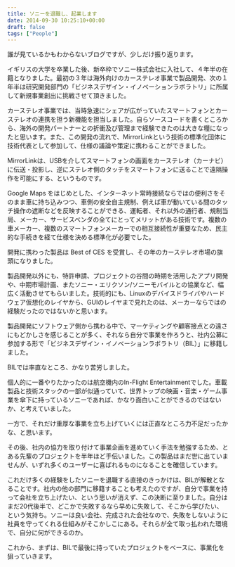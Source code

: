 ```yaml
---
title: ソニーを退職し、起業します
date: 2014-09-30 10:25:10+00:00
draft: false
tags: ["People"]
---
```

誰が見ているかもわからないブログですが、少しだけ振り返ります。

イギリスの大学を卒業した後、新卒枠でソニー株式会社に入社して、４年半の在籍となりました。最初の３年は海外向けのカーステレオ事業で製品開発、次の１年半は研究開発部門の「ビジネスデザイン・イノベーションラボラトリ」に所属して新規事業創出に挑戦させて頂きました。

カーステレオ事業では、当時急速にシェアが広がっていたスマートフォンとカーステレオの連携を担う新機能を担当しました。自らソースコードを書くところから、海外の開発パートナーとの折衝及び管理まで経験できたのは大きな糧になったと思います。また、この開発の流れで、MirrorLinkという技術の標準化団体に技術代表として参加して、仕様の議論や策定に携わることができました。

MirrorLinkは、USBを介してスマートフォンの画面をカーステレオ（カーナビ）に伝送・投影し、逆にステレオ側のタッチをスマートフォンに送ることで遠隔操作を可能にする、というものです。

Google Maps をはじめとした、インターネット常時接続ならではの便利さをそのまま車に持ち込みつつ、車側の安全自主規制、例えば車が動いている間のタッチ操作の遮断などを反映することができる、運転者、それ以外の通行者、規制当局、メーカー、サービスベンダの全てにとってメリットがある技術です。複数の車メーカー、複数のスマートフォンメーカーでの相互接続性が重要なため、民主的な手続きを経て仕様を決める標準化が必要でした。

開発に携わった製品は Best of CES を受賞し、その年のカーステレオ市場の旗頭になりました。

製品開発以外にも、特許申請、プロジェクトの谷間の時期を活用したアプリ開発や、中期市場計画、またソニー・エリクソン/ソニーモバイルとの協業など、幅広く活動させてもらいました。技術的にも、Linuxのデバイスドライバやハードウェア仮想化のレイヤから、GUIのレイヤまで見れたのは、メーカーならではの経験だったのではないかと思います。

製品開発にソフトウェア側から携わる中で、マーケティングや顧客接点との遠さにもどかしさを感じることが多く、それなら自分で事業を作ろうと、社内公募に参加する形で「ビジネスデザイン・イノベーションラボラトリ（BIL）」に移籍しました。

BILでは率直なところ、かなり苦労しました。

個人的に一番やりたかったのは航空機内のIn-Flight Entertainmentでした。車載製品と技術スタックの一部が似通っていて、世界トップの映画・音楽・ゲーム事業を傘下に持っているソニーであれば、かなり面白いことができるのではないか、と考えていました。

一方で、それだけ重厚な事業を立ち上げていくには正直なところ力不足だったかな、と思います。

その後、社内の協力を取り付けて事業企画を進めていく手法を勉強するため、とある先輩のプロジェクトを半年ほど手伝いました。この製品はまだ世に出ていませんが、いずれ多くのユーザーに喜ばれるものになることを確信しています。

これだけ多くの経験をしたソニーを退職する直接のきっかけは、BILが解散となることです。社内の他の部門に移籍することも考えたのですが、自分で事業を持って会社を立ち上げたい、という思いが消えず、この決断に至りました。自分はまだ20代後半で、どこかで失敗するなら早めに失敗して、そこから学びたい、という気持ち。ソニーは良い会社、完成された会社なので、失敗をしないように社員を守ってくれる仕組みがそこかしこにある。それらが全て取っ払われた環境で、自分に何ができるのか。

これから、まずは、BILで最後に持っていたプロジェクトをベースに、事業化を狙っていきます。
